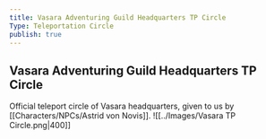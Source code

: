 ```yaml
---
title: Vasara Adventuring Guild Headquarters TP Circle
Type: Teleportation Circle
publish: true
---
```


## Vasara Adventuring Guild Headquarters TP Circle
Official teleport circle of Vasara headquarters, given to us by [[Characters/NPCs/Astrid von Novis]]. 
![[../Images/Vasara TP Circle.png|400]]
